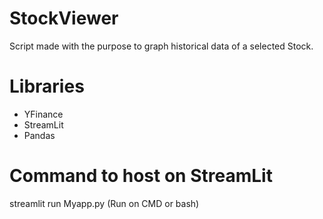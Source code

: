 # StockViewer
Script made with the purpose to graph historical data of a selected Stock.

# Libraries
-  YFinance
-  StreamLit
-  Pandas

# Command to host on StreamLit
streamlit run Myapp.py (Run on CMD or bash)
